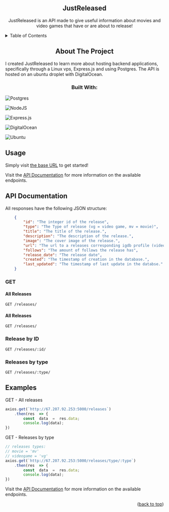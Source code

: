 

<div align="Center">

##  JustReleased
<p align="left">

JustReleased is an API made to give useful information about movies and video games that have or are about to release!

<a href="https://github.com/github_username/repo_name"></a>
<!-- TABLE OF CONTENTS -->

<details>

<summary align="left">Table of Contents</summary>

<ol>

<li align="left">

<a href="#about-the-project">About The Project</a>

<ul>

<li align="left"><a href="#built-with">Built With</a></li>

</ul>

</li>


<li align="left"><a href="#usage">Usage</a></li>

<li align="left"><a href="#examples">Examples</a></li>




</ol>

</details>

<!-- ABOUT THE PROJECT -->

##  About The Project
<p align="left">
I created JustReleased to learn more about hosting backend applications, specifically through a Linux vps, Express.js and using Postgres. The API is hosted on an ubuntu droplet with DigitalOcean.
<p/>

###  Built With:
<div align="left">
	
![Postgres](https://img.shields.io/badge/postgres-%23316192.svg?style=for-the-badge&logo=postgresql&logoColor=white)

![NodeJS](https://img.shields.io/badge/node.js-6DA55F?style=for-the-badge&logo=node.js&logoColor=white)

![Express.js](https://img.shields.io/badge/express.js-%23404d59.svg?style=for-the-badge&logo=express&logoColor=%2361DAFB)

![DigitalOcean](https://img.shields.io/badge/DigitalOcean-%230167ff.svg?style=for-the-badge&logo=digitalOcean&logoColor=white)

![Ubuntu](https://img.shields.io/badge/Ubuntu-E95420?style=for-the-badge&logo=ubuntu&logoColor=white)
<div />

##  Usage

<p align="left">Simply visit <a href=http://67.207.92.253:5000/>the base URL</a> to get started!</p>

Visit the [API Documentation](https://example.com) for more information on the available endpoints.


## API Documentation

All responses have the following JSON structure:
```JSON
    {
        "id": "The integer id of the release",
        "type": "The Type of release (vg = video game, mv = movie)",
        "title": "The title of the release.",
        "description": "The description of the release.",
        "image": "The cover image of the release.",
        "url": "The url to a releases corresponding igdb profile (video game) or imdb page (movie)",
        "follows": "The amount of follows the release has",
        "release_date": "The release date",
        "created": "The timestamp of creation in the database.",
        "last_updated": "The timestamp of last update in the databse."
    }
```
### GET 


#### All Releases

`GET /releases/`

#### All Releases

`GET /releases/`

### Release by ID

`GET /releases/:id/`

### Releases by type

`GET /releases/:type/`



##  Examples

GET - All releases
```javascript
axios.get(`http://67.207.92.253:5000/releases`)
	.then(res  => {
		const  data  =  res.data;
		console.log(data);
})
```
GET - Releases by type
```javascript
// releases types:
// movie = 'mv' 
// videogame = 'vg'
axios.get(`http://67.207.92.253:5000/releases/type/:type`)
	.then(res  => {
		const  data  =  res.data;
		console.log(data);
})
```

Visit the [API Documentation](https://example.com) for more information on the available endpoints.

<p align="right">(<a href="#justreleased">back to top</a>)</p>
